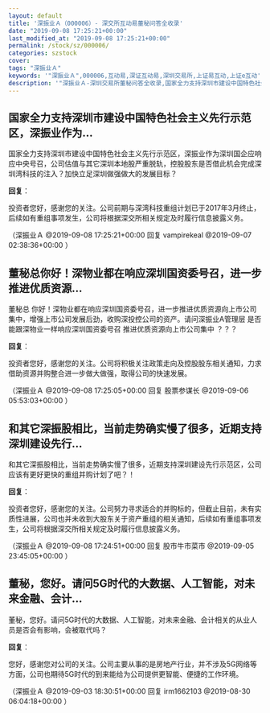 ```yaml
---
layout: default
title: '深振业Ａ（000006）- 深交所互动易董秘问答全收录'
date: "2019-09-08 17:25:21+00:00"
last_modified_at: "2019-09-08 17:25:21+00:00"
permalink: /stock/sz/000006/
categories: szstock
cover: 
tags: "深振业Ａ"
keywords: '"深振业Ａ",000006,互动易,深证互动易,深圳交易所,上证易互动,上证e互动'
description: '"深振业Ａ-深圳交易所董秘问答全收录,国家全力支持深圳市建设中国特色社会主义先行示范区，深振业作为深圳国企应响应中央号召，公司估值与其它深圳本地股严重脱轨，控股股东是否借此机会完成深圳湾科技的注入？加快立足深圳做强做大的发展目标？"'
---
```


## 国家全力支持深圳市建设中国特色社会主义先行示范区，深振业作为...

国家全力支持深圳市建设中国特色社会主义先行示范区，深振业作为深圳国企应响应中央号召，公司估值与其它深圳本地股严重脱轨，控股股东是否借此机会完成深圳湾科技的注入？加快立足深圳做强做大的发展目标？

**回复**：

投资者您好，感谢您的关注。公司前期与深湾科技重组计划已于2017年3月终止，后续如有重组事项发生，公司将根据深交所相关规定及时履行信息披露义务。 

（深振业Ａ  @2019-09-08 17:25:21+00:00 回复 vampirekeal  @2019-09-07 02:38:36+00:00 ）

## 董秘总你好！深物业都在响应深圳国资委号召，进一步推进优质资源...

董秘总 你好！深物业都在响应深圳国资委号召，进一步推进优质资源向上市公司集中，增强上市公司发展后劲，收购深投控公司的资产。请问深振业A管理层  是否能跟深物业一样响应深圳国资委号召 推进优质资源向上市公司集中 ？？？

**回复**：

投资者您好，感谢您的关注。公司将积极关注政策走向及控股股东相关通知，力求借助资源并购整合进一步做大做强，取得公司的快速发展。 

（深振业Ａ  @2019-09-08 17:25:05+00:00 回复 股票参谋长  @2019-09-06 05:53:03+00:00 ）

## 和其它深振股相比，当前走势确实慢了很多，近期支持深圳建设先行...

和其它深振股相比，当前走势确实慢了很多，近期支持深圳建设先行示范区，公司应该有更好更快的重组并购计划了吧？！

**回复**：

投资者您好，感谢您的关注。公司努力寻求适合的并购标的，但截止目前，未有实质性进展，公司也并未收到大股东关于资产重组的相关通知，后续如有重组事项发生，公司将根据深交所相关规定及时履行信息披露义务。 

（深振业Ａ  @2019-09-08 17:24:51+00:00 回复 股市牛市菜市  @2019-09-05 23:45:05+00:00 ）

## 董秘，您好。请问5G时代的大数据、人工智能，对未来金融、会计...

董秘，您好。请问5G时代的大数据、人工智能，对未来金融、会计相关的从业人员是否会有影响，会被取代吗？

**回复**：

您好，感谢您对公司的关注。公司主要从事的是房地产行业，并不涉及5G网络等方面，公司也期待5G时代的到来能给为公司提供更智能、便捷的工作环境。 

（深振业Ａ  @2019-09-03 18:30:51+00:00 回复 irm1662103  @2019-08-30 06:04:18+00:00 ）

